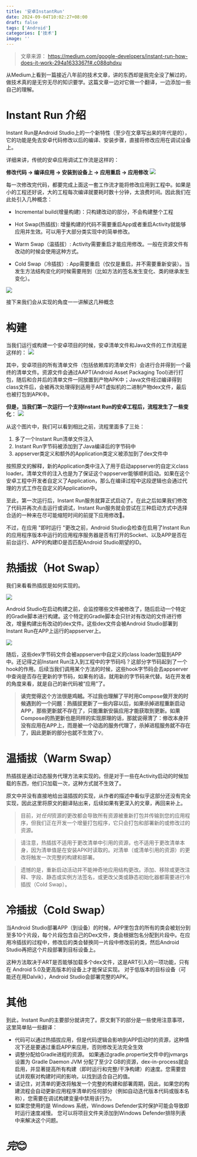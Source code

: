 ```yaml
---
title: '安卓InstantRun'
date: 2024-09-04T10:02:27+08:00
draft: false
tags: ['Android']
categories: ['技术']
image: ''
---
```

> 文章来源： https://medium.com/google-developers/instant-run-how-does-it-work-294a1633367f#.c088qhdxu 

从Medium上看到一篇接近八年前的技术文章，讲的东西却是我完全没了解过的，做技术真的是无穷无尽的知识要学。这篇文章一边对它做一个翻译，一边添加一些自己的理解。

# Instant Run 介绍
Instant Run是Android Studio上的一个新特性（至少在文章写出来的年代是的），它的功能是免去安卓代码修改以后的编译、安装步骤，直接将修改应用在调试设备上。

详细来讲，传统的安卓应用调试工作流是这样的：

**修改代码 -> 编译应用 -> 安装到设备上 -> 应用重启 -> 应用修改**
![](https://miro.medium.com/v2/resize:fit:720/format:webp/1*LNRCNJminORnljPEVmO5IQ.png)

每一次修改完代码，都要完成上面这一套工作流才能将修改应用到工程中。如果是小的工程还好说，大的工程每次编译就要耗时数十分钟，太浪费时间。因此我们在此处引入几种概念：
- Incremental build(增量构建)：只构建改动的部分，不会构建整个工程
- Hot Swap(热插拔): 增量构建的代码不需要重启App或者重启Activity就能够应用并生效。可以用于大部分类实现中的简单修改。

- Warm Swap（温插拔）: Activity需要重启才能应用修改。一般在资源文件有改动的时候会使用这种方式。

- Cold Swap（冷插拔）: App需要重启（仅仅是重启，并不需要重新安装）。当发生方法结构变化的时候需要用到（比如方法的签名发生变化、类的继承发生变化）。

![](https://miro.medium.com/v2/resize:fit:720/format:webp/1*Y-gIucAGyqQscMdXuHaSiA.png)

接下来我们会从实现的角度一一讲解这几种概念

# 构建

当我们运行或构建一个安卓项目的时候，安卓清单文件和Java文件的工作流程是这样的：
![](https://miro.medium.com/v2/resize:fit:720/format:webp/1*8Ti0IqtTEDEh8HoPcmvVZg.png)

其中，安卓项目的所有清单文件（包括依赖库的清单文件）会进行合并得到一个最终的清单文件。资源文件会通过AAPT(Android Asset Packaging Tool)进行打包，随后和合并后的清单文件一同放置到产物APK中；Java文件经过编译得到class文件后，会被再次处理得到适用于ART虚拟机的二进制产物dex文件，最后也被打包到APK中。

**但是，当我们第一次运行一个支持Instant Run的安卓工程后，流程发生了一些变化**：
![](https://miro.medium.com/v2/resize:fit:720/format:webp/1*U2tXGUWaeDU7L3u9Z_U0fw.png)

从这个图片中，我们可以看到相比之前，流程里面多了三处：

1. 多了一个Instant Run清单文件注入
2. Instant Run字节码被添加到了Java编译后的字节码中
3. appserver类定义和额外的Application类定义被添加到了dex文件中

按照原文的解释，新的Application类中注入了用于启动appserver的自定义class loader。清单文件的注入也是为了保证这个appserver能够顺利启动。如果在这个安卓工程中开发者自定义了Application，那么在编译过程中这段逻辑也会通过代理的方式工作在自定义的Application中。

至此，第一次运行后，Instant Run服务就算正式启动了。在此之后如果我们修改了代码并再次点击运行或调试，Instant Run服务就会尝试在三种启动方式中选择合适的一种来在尽可能缩短时间的前提下应用修改🎉。

不过，在应用 "即时运行 "更改之前，Android Studio会检查在启用了Instant Run的应用程序版本中运行的应用程序服务器是否有打开的Socket、以及APP是否在前台运行、APP的构建ID是否匹配Android Studio期望的ID。

# 热插拔（Hot Swap）

我们来看看热插拔是如何实现的。

![](https://miro.medium.com/v2/resize:fit:720/format:webp/1*_vixZYtLjc92xt2IjOGRZQ.png)

Android Studio在启动构建之前，会监控哪些文件被修改了，随后启动一个特定的Gradle脚本进行构建。这个特定的Gradle脚本会只针对有改动的文件进行修改，增量构建出有改动的dex文件。这些dex文件会被Android Studio部署到Instant Run在APP上运行的appserver上。

![](https://miro.medium.com/v2/resize:fit:720/format:webp/1*wqbGl-CwPN7L9IEigKeBiA.png)

随后，这些dex字节码文件会被appserver中自定义的class loader加载到APP中。还记得之前Instant Run注入到工程中的字节码吗？这部分字节码起到了一个hook的作用。后续当我们调用某个方法的时候，这些hook字节码会去appserver中查询是否存在更新的字节码，如果有的话，就用新的字节码来代替。站在开发者的角度来看，就是自己的新代码被“应用”了。

> **读完觉得这个方法很是鸡贼。不过我也理解了平时用Compose做开发的时候遇到的一个问题：热插拔更新了一些内容以后，如果杀掉进程重新启动APP，那些更新就不存在了，只能重新安装应用才能获取到更新。如果Compose的热更新也是同样的实现原理的话，那就说得清了：修改本身并没有应用在APP上，而是被一个动态的服务代理了，杀掉进程服务就不存在了，因此更新的部分也就不生效了💡**。

# 温插拔（Warm Swap）

热插拔是通过动态服务代理方法来实现的。但是对于一些在Activity启动的时候加载的东西，他们只加载一次，这种方式就不生效了。

原文中并没有直接地给出温插拔的实现，从作者的描述中看似乎这部分还没有完全实现，因此这里将原文的翻译贴出来，后续如果有更深入的文章，再回来补上。

> 目前，对*任何*资源的更改都会导致所有资源被重新打包并传输到您的应用程序，但我们正在开发一个增量打包程序，它只会打包和部署新的或修改过的资源。

> 请注意，热插拔不适用于更改清单中引用的资源，也不适用于更改清单本身，因为清单值是在安装APK时读取的。对清单（或清单引用的资源）的更改将触发一次完整的构建和部署。

> 遗憾的是，重新启动活动并不能神奇地应用结构更改。添加、移除或更改注释、字段、静态或实例方法签名，或更改父类或静态初始化器都需要进行冷插拔（Cold Swap）。

# 冷插拔（Cold Swap）

当Android Studio部署APP（到设备）的时候，APP里包含的所有的类会被划分到至多10个片段，每个片段包含自己的Dex文件，类会根据包名分配到片段中。在应用冷插拔的过程中，修改后的类会替换同一片段中修改前的类，然后Android Studio再把这个片段部署到目标设备上。

这种方法取决于ART是否能够加载多个dex文件，这是ART引入的一项功能，只有在 Android 5.0及更高版本的设备上才能保证实现。 对于低版本的目标设备（可能还在用Dalvik），Android Studio会部署完整的APK。

# 其他

到此，Instant Run的主要部分就讲完了。原文剩下的部分是一些使用注意事项，这里简单贴一些翻译：

- 代码可以通过热插拔应用，但是代码逻辑会影响到APP启动时的资源，这种情况下还是要通过重启APP来应用，否则修改无法完全生效
- 调整分配给Gradle进程的资源。 如果通过gradle.propertie文件中的jvmargs设置为 Gradle Daemon JVM 分配了至少2 GB的资源，dex-in-process就会启用，并显著提高所有构建（即时运行和完整/干净构建）的速度。您需要尝试并观察对构建时间的影响，以找到适合自己的值。
- 请记住，对清单的更改将触发一个完整的构建和部署周期，因此，如果您的构建流程会自动更新应用程序清单的任何部分（例如自动迭代版本代码或版本名称），您需要在调试构建变量中禁用该行为。
- 如果您使用的是 Windows 系统，Windows Defender实时保护可能会导致即时运行速度减慢。 您可以将项目文件夹添加到Windows Defender排除列表中来解决这个问题。

# *完*😊

